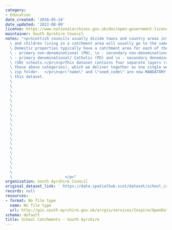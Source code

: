 ```yaml
---
category:
- Education
date_created: '2016-05-24'
date_updated: '2022-08-09'
license: https://www.nationalarchives.gov.uk/doc/open-government-licence/version/3/
maintainer: South Ayrshire Council
notes: "<p>Scottish councils usually divide towns and country areas into catchments\
  \ and children living in a catchment area will usually go to the same local school.\
  \ Domestic properties typically have a catchment area for each of their local:\n\
  \ - primary non-denominational (PN), \n - secondary non-denominational (SN), \n\
  \ - primary denominational/ Catholic (PD) and \n - secondary denominational/ Catholic\
  \ (SN) schools.</p>\n<p>This dataset contains four separate layers (representing\
  \ those above categories), which we deliver together as one single web service or\
  \ zip folder.  </p>\n<p>\"name\" and \"seed_code\" are now MANDATORY fields for\
  \ this dataset.                                                                \
  \                                                                              \
  \                                                                              \
  \                                                                              \
  \                                                                              \
  \                                                                              \
  \                                                                              \
  \                                                                              \
  \                                                                              \
  \                                                                              \
  \                                                                              \
  \                                                                              \
  \                                                                              \
  \                                                                              \
  \                                                                              \
  \                                                                              \
  \                                                                              \
  \                                                                              \
  \                                                                              \
  \                                                                              \
  \                                                                              \
  \                       </p>"
organization: South Ayrshire Council
original_dataset_link: ' https://data.spatialhub.scot/dataset/school_catchments-sa'
records: null
resources:
- format: No file type
  name: No file type
  url: http://gis.south-ayrshire.gov.uk/arcgis/services/Inspire/OpenData/MapServer/WFSServer?request=GetCapabilities&service=WFS
schema: default
title: School Catchments - South Ayrshire
---
```

